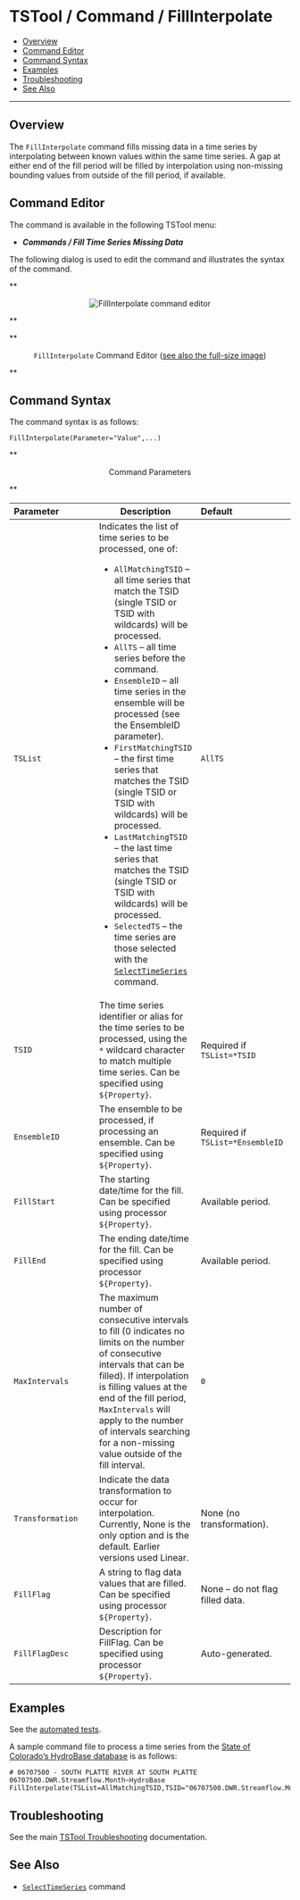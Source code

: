 # TSTool / Command / FillInterpolate #

*   [Overview](#overview)
*   [Command Editor](#command-editor)
*   [Command Syntax](#command-syntax)
*   [Examples](#examples)
*   [Troubleshooting](#troubleshooting)
*   [See Also](#see-also)

-------------------------

## Overview ##

The `FillInterpolate` command fills missing data in a time series by
interpolating between known values within the same time series.
A gap at either end of the fill period will be filled by interpolation using non-missing
bounding values from outside of the fill period, if available.

## Command Editor ##

The command is available in the following TSTool menu:

*   ***Commands / Fill Time Series Missing Data***

The following dialog is used to edit the command and illustrates the syntax of the command.

**<p style="text-align: center;">
![FillInterpolate command editor](FillInterpolate.png)
</p>**

**<p style="text-align: center;">
`FillInterpolate` Command Editor (<a href="../FillInterpolate.png">see also the full-size image</a>)
</p>**

## Command Syntax ##

The command syntax is as follows:

```text
FillInterpolate(Parameter="Value",...)
```
**<p style="text-align: center;">
Command Parameters
</p>**

|**Parameter**&nbsp;&nbsp;&nbsp;&nbsp;&nbsp;&nbsp;&nbsp;&nbsp;&nbsp;&nbsp;&nbsp;&nbsp;&nbsp;|**Description**|**Default**&nbsp;&nbsp;&nbsp;&nbsp;&nbsp;&nbsp;&nbsp;&nbsp;&nbsp;&nbsp;&nbsp;&nbsp;&nbsp;&nbsp;&nbsp;&nbsp;&nbsp;&nbsp;&nbsp;&nbsp;&nbsp;&nbsp;&nbsp;&nbsp;&nbsp;&nbsp;&nbsp;|
|--------------|-----------------|-----------------|
|`TSList`|Indicates the list of time series to be processed, one of:<br><ul><li>`AllMatchingTSID` – all time series that match the TSID (single TSID or TSID with wildcards) will be processed.</li><li>`AllTS` – all time series before the command.</li><li>`EnsembleID` – all time series in the ensemble will be processed (see the EnsembleID parameter).</li><li>`FirstMatchingTSID` – the first time series that matches the TSID (single TSID or TSID with wildcards) will be processed.</li><li>`LastMatchingTSID` – the last time series that matches the TSID (single TSID or TSID with wildcards) will be processed.</li><li>`SelectedTS` – the time series are those selected with the [`SelectTimeSeries`](../SelectTimeSeries/SelectTimeSeries.md) command.</li></ul> | `AllTS` |
|`TSID`|The time series identifier or alias for the time series to be processed, using the `*` wildcard character to match multiple time series.  Can be specified using `${Property}`.|Required if `TSList=*TSID`|
|`EnsembleID`|The ensemble to be processed, if processing an ensemble. Can be specified using `${Property}`.|Required if `TSList=*EnsembleID`|
|`FillStart`|The starting date/time for the fill.  Can be specified using processor `${Property}`.|Available period.|
|`FillEnd`|The ending date/time for the fill.  Can be specified using processor `${Property}`.|Available period.|
|`MaxIntervals`|The maximum number of consecutive intervals to fill (0 indicates no limits on the number of consecutive intervals that can be filled).  If interpolation is filling values at the end of the fill period, `MaxIntervals` will apply to the number of intervals searching for a non-missing value outside of the fill interval.|`0`|
|`Transformation`|Indicate the data transformation to occur for interpolation.  Currently, None is the only option and is the default.  Earlier versions used Linear.|None (no transformation).|
|`FillFlag`|A string to flag data values that are filled.  Can be specified using processor `${Property}`.|None – do not flag filled data.|
|`FillFlagDesc`|Description for FillFlag.  Can be specified using processor `${Property}`.|Auto-generated.|

## Examples ##

See the [automated tests](https://github.com/OpenCDSS/cdss-app-tstool-test/tree/master/test/commands/FillInterpolate).

A sample command file to process a time series from the [State of Colorado’s HydroBase database](../../datastore-ref/CO-HydroBase/CO-HydroBase.md)
is as follows:

```text
# 06707500 - SOUTH PLATTE RIVER AT SOUTH PLATTE
06707500.DWR.Streamflow.Month~HydroBase
FillInterpolate(TSList=AllMatchingTSID,TSID="06707500.DWR.Streamflow.Month",MaxIntervals=3,Transformation=None)
```

## Troubleshooting ##

See the main [TSTool Troubleshooting](../../troubleshooting/troubleshooting.md) documentation.

## See Also ##

*   [`SelectTimeSeries`](../SelectTimeSeries/SelectTimeSeries.md) command
